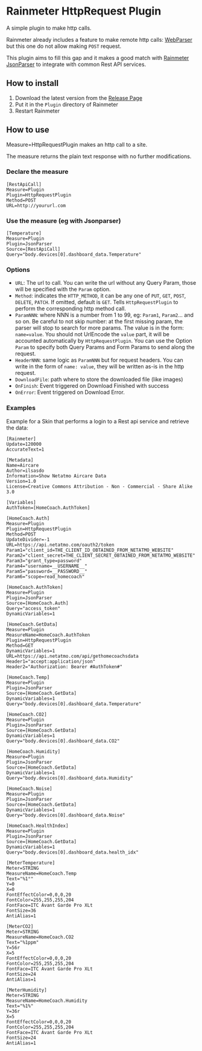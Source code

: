 # Rainmeter HttpRequest Plugin

A simple plugin to make http calls.

Rainmeter already includes a feature to make remote http calls: [WebParser](https://docs.rainmeter.net/manual/measures/webparser) but this one do not allow making `POST` request.

This plugin aims to fill this gap and it makes a good match with [Rainmeter JsonParser](https://github.com/e2e8/rainmeter-jsonparser) to integrate with common Rest API services.

## How to install

1. Download the latest version from the [Release Page](https://github.com/ilsasdo/rainmeter-httprequest/releases/latest)
2. Put it in the `Plugin` directory of Rainmeter
3. Restart Rainmeter

## How to use

Measure=HttpRequestPlugin makes an http call to a site.

The measure returns the plain text response with no further modifications.

### Declare the measure

```
[RestApiCall]
Measure=Plugin
Plugin=HttpRequestPlugin
Method=POST
URL=http://yoururl.com
```

### Use the measure (eg with Jsonparser)

```
[Temperature]
Measure=Plugin
Plugin=JsonParser
Source=[RestApiCall]
Query="body.devices[0].dashboard_data.Temperature"
```

### Options

* `URL`: The url to call. You can write the url without any Query Param, those will be specified with the `Param` option.
* `Method`: indicates the `HTTP_METHOD`, it can be any one of `PUT`, `GET`, `POST`, `DELETE`, `PATCH`. If omitted, default is `GET`. Tells `HttpRequestPlugin` to perform the corresponding http method call.
* `ParamNNN`: where NNN is a number from 1 to 99, eg: `Param1`, `Param2`... and so on. Be careful to not skip number: at the first missing param, the parser will stop to search for more params.
The value is in the form: `name=value`. You should not UrlEncode the `value` part, it will be accounted automatically by `HttpRequestPlugin`.
You can use the Option `Param` to specify both Query Params and Form Params to send along the request.
* `HeaderNNN`: same logic as `ParamNNN` but for request headers. You can write in the form of `name: value`, they will be written as-is in the http request.
* `DownloadFile`:  path where to store the downloaded file (like images)
* `OnFinish`: Event triggered on Download Finished with success
* `OnError`: Event triggered on Download Error.

### Examples

Example for a Skin that performs a login to a Rest api service and retrieve the data:

```
[Rainmeter]
Update=120000
AccurateText=1

[Metadata]
Name=Aircare
Author=ilsasdo
Information=Show Netatmo Aircare Data
Version=1.0
License=Creative Commons Attribution - Non - Commercial - Share Alike 3.0

[Variables]
AuthToken=[HomeCoach.AuthToken]

[HomeCoach.Auth]
Measure=Plugin
Plugin=HttpRequestPlugin
Method=POST
UpdateDivider=-1
URL=https://api.netatmo.com/oauth2/token
Param1="client_id=THE_CLIENT_ID_OBTAINED_FROM_NETATMO_WEBSITE"
Param2="client_secret=THE_CLIENT_SECRET_OBTAINED_FROM_NETATMO_WEBSITE"
Param3="grant_type=password"
Param4="username=__USERNAME__"
Param5="password=__PASSWORD__"
Param6="scope=read_homecoach"

[HomeCoach.AuthToken]
Measure=Plugin
Plugin=JsonParser
Source=[HomeCoach.Auth]
Query="access_token"
DynamicVariables=1

[HomeCoach.GetData]
Measure=Plugin
MeasureName=HomeCoach.AuthToken
Plugin=HttpRequestPlugin
Method=GET
DynamicVariables=1
URL=https://api.netatmo.com/api/gethomecoachsdata
Header1="accept:application/json"
Header2="Authorization: Bearer #AuthToken#"

[HomeCoach.Temp]
Measure=Plugin
Plugin=JsonParser
Source=[HomeCoach.GetData]
DynamicVariables=1
Query="body.devices[0].dashboard_data.Temperature"

[HomeCoach.CO2]
Measure=Plugin
Plugin=JsonParser
Source=[HomeCoach.GetData]
DynamicVariables=1
Query="body.devices[0].dashboard_data.CO2"

[HomeCoach.Humidity]
Measure=Plugin
Plugin=JsonParser
Source=[HomeCoach.GetData]
DynamicVariables=1
Query="body.devices[0].dashboard_data.Humidity"

[HomeCoach.Noise]
Measure=Plugin
Plugin=JsonParser
Source=[HomeCoach.GetData]
DynamicVariables=1
Query="body.devices[0].dashboard_data.Noise"

[HomeCoach.HealthIndex]
Measure=Plugin
Plugin=JsonParser
Source=[HomeCoach.GetData]
DynamicVariables=1
Query="body.devices[0].dashboard_data.health_idx"

[MeterTemperature]
Meter=STRING
MeasureName=HomeCoach.Temp
Text="%1°"
Y=0
X=0
FontEffectColor=0,0,0,20
FontColor=255,255,255,204
FontFace=ITC Avant Garde Pro XLt
FontSize=36
AntiAlias=1

[MeterCO2]
Meter=STRING
MeasureName=HomeCoach.CO2
Text="%1ppm"
Y=56r
X=5
FontEffectColor=0,0,0,20
FontColor=255,255,255,204
FontFace=ITC Avant Garde Pro XLt
FontSize=24
AntiAlias=1

[MeterHumidity]
Meter=STRING
MeasureName=HomeCoach.Humidity
Text="%1%"
Y=36r
X=5
FontEffectColor=0,0,0,20
FontColor=255,255,255,204
FontFace=ITC Avant Garde Pro XLt
FontSize=24
AntiAlias=1
```

